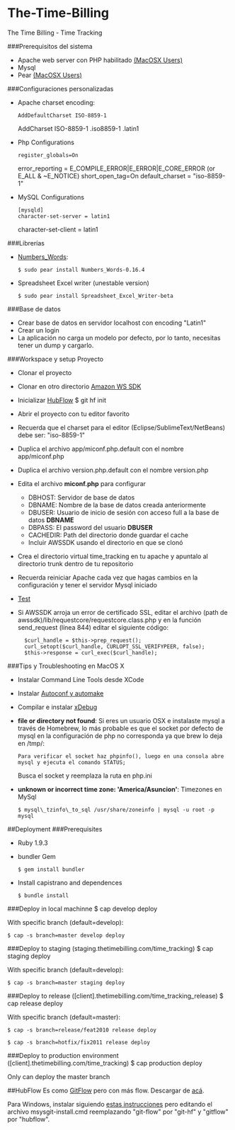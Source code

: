 The-Time-Billing
================

The Time Billing - Time Tracking


###Prerequisitos del sistema
- Apache web server con PHP habilitado [(MacOSX Users)][1]
- Mysql
- Pear [(MacOSX Users)][2]

###Configuraciones personalizadas
- Apache charset encoding:

      AddDefaultCharset ISO-8859-1
    AddCharset ISO-8859-1  .iso8859-1  .latin1

- Php Configurations

      register_globals=On
    error\_reporting = E\_COMPILE\_ERROR|E\_ERROR|E\_CORE_ERROR  (or E\_ALL & ~E\_NOTICE)
    short\_open\_tag=On
    default\_charset = "iso-8859-1"

- MySQL Configurations

      [mysqld]
      character-set-server = latin1
    character-set-client = latin1

###Librerías
* [Numbers_Words][3]:

      $ sudo pear install Numbers_Words-0.16.4

* Spreadsheet Excel writer (unestable version)

      $ sudo pear install Spreadsheet_Excel_Writer-beta


###Base de datos
* Crear base de datos en servidor localhost con encoding "Latin1"
* Crear un login
* La aplicación no carga un modelo por defecto, por lo tanto, necesitas tener un dump y cargarlo.

###Workspace y setup Proyecto
- Clonar el proyecto
- Clonar en otro directorio [Amazon WS SDK][awssdk]
- Inicializar [HubFlow](#hubflow)
      $ git hf init
- Abrir el proyecto con tu editor favorito
- Recuerda que el charset para el editor (Eclipse/SublimeText/NetBeans) debe ser: "iso-8859-1"
- Duplica el archivo app/miconf.php.default con el nombre app/miconf.php
- Duplica el archivo version.php.default con el nombre version.php
- Edita el archivo **miconf.php** para configurar
  * DBHOST: Servidor de base de datos
  * DBNAME: Nombre de la base de datos creada anteriormente
  * DBUSER: Usuario de inicio de sesión con acceso full a la base de datos **DBNAME**
  * DBPASS: El password del usuario **DBUSER**
  * CACHEDIR: Path del directorio donde guardar el cache
  * Incluir AWSSDK usando el directorio en que se clonó
- Crea el directorio virtual time_tracking en tu apache y apuntalo al directorio trunk dentro de tu repositorio
- Recuerda reiniciar Apache cada vez que hagas cambios en la configuración y tener el servidor Mysql iniciado
- [Test][6]
- Si AWSSDK arroja un error de certificado SSL, editar el archivo (path de awssdk)/lib/requestcore/requestcore.class.php y en la función send_request (línea 844) editar el siguiente código:

		$curl_handle = $this->prep_request();
		curl_setopt($curl_handle, CURLOPT_SSL_VERIFYPEER, false);
		$this->response = curl_exec($curl_handle);



###Tips y Troubleshooting en MacOS X
- Instalar Command Line Tools desde XCode
- Instalar [Autoconf y automake][4]
- Compilar e instalar [xDebug][5]

- **file or directory not found**: Si eres un usuario OSX e instalaste mysql a través de Homebrew, lo más probable es que el socket por defecto de mysql en la configuración de php no corresponda ya que brew lo deja en /tmp/:

      Para verificar el socket haz phpinfo(), luego en una consola abre mysql y ejecuta el comando STATUS;
    Busca el socket y reemplaza la ruta en php.ini

- **unknown or incorrect time zone: 'America/Asuncion'**: Timezones en MySql

      $ mysql\_tzinfo\_to_sql /usr/share/zoneinfo | mysql -u root -p mysql


##Deployment
###Prerequisites
  * Ruby 1.9.3
  * bundler Gem

        $ gem install bundler
  * Install capistrano and dependences

        $ bundle install

###Deploy in local machinne
    $ cap develop deploy

  With  specific branch (default=develop):

    $ cap -s branch=master develop deploy

###Deploy to staging (staging.thetimebilling.com/time_tracking)
    $ cap staging deploy

  With  specific branch (default=develop):

    $ cap -s branch=master staging deploy

###Deploy to release ([client].thetimebilling.com/time_tracking_release)
    $ cap release deploy

  With  specific branch (default=master):

    $ cap -s branch=release/feat2010 release deploy

    $ cap -s branch=hotfix/fix2011 release deploy

###Deploy to production environment ([client].thetimebilling.com/time_tracking)
    $ cap production deploy

  Only can deploy the master branch


##HubFlow
Es como [GitFlow][7] pero con más flow. Descargar de [acá][8].

Para Windows, instalar siguiendo [estas instrucciones][9] pero editando el archivo msysgit-install.cmd reemplazando "git-flow" por "git-hf" y "gitflow" por "hubflow".


[1]: https://gist.github.com/3867988
[2]: https://gist.github.com/3868074
[3]: http://pear.php.net/package/Numbers_Words
[4]: http://www.mattvsworld.com/blog/2010/02/install-the-latest-autoconf-and-automake-on-mac-os-10-6
[5]: http://xdebug.org/wizard.php
[6]: http://localhost/time_tracking
[7]: https://github.com/nvie/gitflow
[8]: https://github.com/datasift/gitflow
[9]: https://github.com/nvie/gitflow/wiki/Windows
[awssdk]: https://github.com/amazonwebservices/aws-sdk-for-php